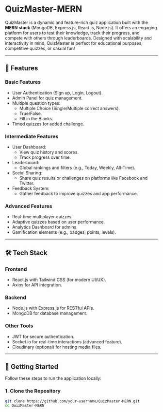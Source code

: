 # QuizMaster-MERN

QuizMaster is a dynamic and feature-rich quiz application built with the **MERN stack** (MongoDB, Express.js, React.js, Node.js). It offers an engaging platform for users to test their knowledge, track their progress, and compete with others through leaderboards. Designed with scalability and interactivity in mind, QuizMaster is perfect for educational purposes, competitive quizzes, or casual fun!

---

## 🌟 Features

### **Basic Features**
- User Authentication (Sign up, Login, Logout).
- Admin Panel for quiz management.
- Multiple question types:
  - Multiple Choice (Single/Multiple correct answers).
  - True/False.
  - Fill in the Blanks.
- Timed quizzes for added challenge.

### **Intermediate Features**
- User Dashboard:
  - View quiz history and scores.
  - Track progress over time.
- Leaderboard:
  - Global rankings and filters (e.g., Today, Weekly, All-Time).
- Social Sharing:
  - Share quiz results or challenges on platforms like Facebook and Twitter.
- Feedback System:
  - Gather feedback to improve quizzes and app performance.

### **Advanced Features**
- Real-time multiplayer quizzes.
- Adaptive quizzes based on user performance.
- Analytics Dashboard for admins.
- Gamification elements (e.g., badges, points, levels).

---

## 🛠️ Tech Stack

### **Frontend**
- React.js with Tailwind CSS (for modern UI/UX).
- Axios for API integration.

### **Backend**
- Node.js with Express.js for RESTful APIs.
- MongoDB for database management.

### **Other Tools**
- JWT for secure authentication.
- Socket.io for real-time interactions (advanced feature).
- Cloudinary (optional) for hosting media files.

---

## 🚀 Getting Started

Follow these steps to run the application locally:

### **1. Clone the Repository**
```bash
git clone https://github.com/your-username/QuizMaster-MERN.git
cd QuizMaster-MERN
